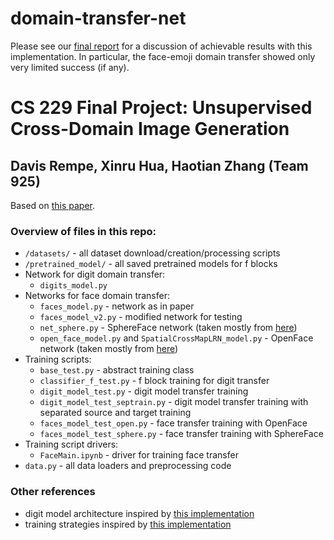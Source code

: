 # domain-transfer-net

Please see our [final report](http://cs229.stanford.edu/proj2017/final-reports/5241608.pdf) for a discussion of achievable results with this implementation. In particular, the face-emoji domain transfer showed only very limited success (if any). 

# CS 229 Final Project: Unsupervised Cross-Domain Image Generation

## Davis Rempe, Xinru Hua, Haotian Zhang (Team 925)

Based on [this paper](https://arxiv.org/abs/1611.02200).

### Overview of files in this repo:
* `/datasets/` - all dataset download/creation/processing scripts
* `/pretrained_model/` - all saved pretrained models for f blocks
* Network for digit domain transfer:
    * `digits_model.py`
* Networks for face domain transfer:
    * `faces_model.py` - network as in paper
    * `faces_model_v2.py` - modified network for testing
    * `net_sphere.py` - SphereFace network (taken mostly from [here](https://github.com/clcarwin/sphereface_pytorch))
    * `open_face_model.py` and `SpatialCrossMapLRN_model.py` - OpenFace network (taken mostly from [here](https://github.com/thnkim/OpenFacePytorch))
* Training scripts:
    * `base_test.py` - abstract training class
    * `classifier_f_test.py` - f block training for digit transfer
    * `digit_model_test.py` - digit model transfer training
    * `digit_model_test_septrain.py` - digit model transfer training with separated source and target training
    * `faces_model_test_open.py` - face transfer training with OpenFace
    * `faces_model_test_sphere.py` - face transfer training with SphereFace
* Training script drivers:
    * `FaceMain.ipynb` - driver for training face transfer
* `data.py` - all data loaders and preprocessing code

### Other references
* digit model architecture inspired by [this implementation](https://github.com/taey16/DomainTransferNetwork.pytorch)
* training strategies inspired by [this implementation](https://github.com/yunjey/domain-transfer-network)
